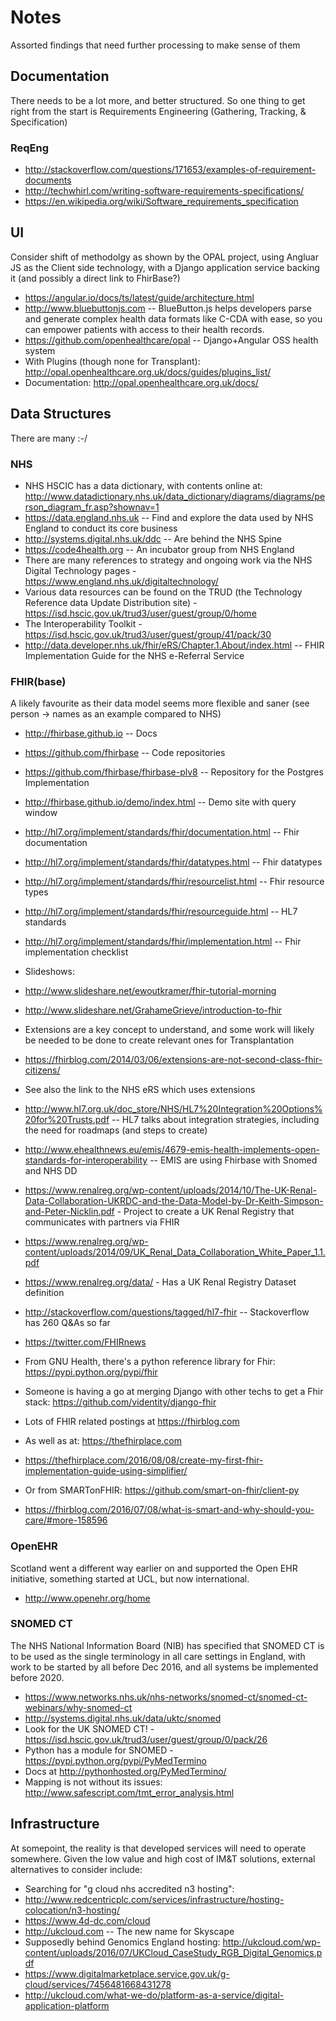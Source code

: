 # Notes

Assorted findings that need further processing to make sense of them

## Documentation
There needs to be a lot more, and better structured. So one thing to get right from the start is Requirements Engineering (Gathering, Tracking, & Specification)

### ReqEng
* http://stackoverflow.com/questions/171653/examples-of-requirement-documents
* http://techwhirl.com/writing-software-requirements-specifications/
* https://en.wikipedia.org/wiki/Software_requirements_specification

## UI

Consider shift of methodolgy as shown by the OPAL project, using Angluar JS as the Client side technology, with a Django application service backing it (and possibly a direct link to FhirBase?)

* https://angular.io/docs/ts/latest/guide/architecture.html
* http://www.bluebuttonjs.com -- BlueButton.js helps developers parse and generate complex health data formats like C-CDA with ease, so you can empower patients with access to their health records.
* https://github.com/openhealthcare/opal -- Django+Angular OSS health system
 * With Plugins (though none for Transplant): http://opal.openhealthcare.org.uk/docs/guides/plugins_list/
 * Documentation: http://opal.openhealthcare.org.uk/docs/


## Data Structures

There are many :-/

### NHS

* NHS HSCIC has a data dictionary, with contents online at: http://www.datadictionary.nhs.uk/data_dictionary/diagrams/diagrams/person_diagram_fr.asp?shownav=1
* https://data.england.nhs.uk -- Find and explore the data used by NHS England to conduct its core business
* http://systems.digital.nhs.uk/ddc -- Are behind the NHS Spine
* https://code4health.org -- An incubator group from NHS England
* There are many references to strategy and ongoing work via the NHS Digital Technology pages - https://www.england.nhs.uk/digitaltechnology/
* Various data resources can be found on the TRUD (the Technology Reference data Update Distribution site) - https://isd.hscic.gov.uk/trud3/user/guest/group/0/home
 * The Interoperability Toolkit - https://isd.hscic.gov.uk/trud3/user/guest/group/41/pack/30
* http://data.developer.nhs.uk/fhir/eRS/Chapter.1.About/index.html -- FHIR Implementation Guide for the NHS e-Referral Service

### FHIR(base)

A likely favourite as their data model seems more flexible and saner (see person -> names as an example compared to NHS)

* http://fhirbase.github.io -- Docs
* https://github.com/fhirbase -- Code repositories
* https://github.com/fhirbase/fhirbase-plv8 -- Repository for the Postgres Implementation
* http://fhirbase.github.io/demo/index.html -- Demo site with query window


* http://hl7.org/implement/standards/fhir/documentation.html -- Fhir documentation
* http://hl7.org/implement/standards/fhir/datatypes.html -- Fhir datatypes
* http://hl7.org/implement/standards/fhir/resourcelist.html -- Fhir resource types
* http://hl7.org/implement/standards/fhir/resourceguide.html -- HL7 standards
* http://hl7.org/implement/standards/fhir/implementation.html -- Fhir implementation checklist

* Slideshows:
 * http://www.slideshare.net/ewoutkramer/fhir-tutorial-morning
 * http://www.slideshare.net/GrahameGrieve/introduction-to-fhir

* Extensions are a key concept to understand, and some work will likely be needed to be done to create relevant ones for Transplantation
 * https://fhirblog.com/2014/03/06/extensions-are-not-second-class-fhir-citizens/
 * See also the link to the NHS eRS which uses extensions 

* http://www.hl7.org.uk/doc_store/NHS/HL7%20Integration%20Options%20for%20Trusts.pdf -- HL7 talks about integration strategies, including the need for roadmaps (and steps to create)

* http://www.ehealthnews.eu/emis/4679-emis-health-implements-open-standards-for-interoperability -- EMIS are using Fhirbase with Snomed and NHS DD

* https://www.renalreg.org/wp-content/uploads/2014/10/The-UK-Renal-Data-Collaboration-UKRDC-and-the-Data-Model-by-Dr-Keith-Simpson-and-Peter-Nicklin.pdf - Project to create a UK Renal Registry that communicates with partners via FHIR
 * https://www.renalreg.org/wp-content/uploads/2014/09/UK_Renal_Data_Collaboration_White_Paper_1.1.pdf
 * https://www.renalreg.org/data/ - Has a UK Renal Registry Dataset definition

* http://stackoverflow.com/questions/tagged/hl7-fhir -- Stackoverflow has 260 Q&As so far

* https://twitter.com/FHIRnews

* From GNU Health, there's a python reference library for Fhir: https://pypi.python.org/pypi/fhir

* Someone is having a go at merging Django with other techs to get a Fhir stack: https://github.com/videntity/django-fhir

* Lots of FHIR related postings at https://fhirblog.com
* As well as at: https://thefhirplace.com
 * https://thefhirplace.com/2016/08/08/create-my-first-fhir-implementation-guide-using-simplifier/ 

* Or from SMARTonFHIR: https://github.com/smart-on-fhir/client-py
 * https://fhirblog.com/2016/07/08/what-is-smart-and-why-should-you-care/#more-158596

### OpenEHR

Scotland went a different way earlier on and supported the Open EHR initiative, something started at UCL, but now international. 

* http://www.openehr.org/home

### SNOMED CT
The NHS National Information Board (NIB) has specified that SNOMED CT is to be used as the single terminology in all care settings in England, with work to be started by all before Dec 2016, and all systems be implemented before 2020.

* https://www.networks.nhs.uk/nhs-networks/snomed-ct/snomed-ct-webinars/why-snomed-ct
* http://systems.digital.nhs.uk/data/uktc/snomed
* Look for the UK SNOMED CT! - https://isd.hscic.gov.uk/trud3/user/guest/group/0/pack/26
* Python has a module for SNOMED - https://pypi.python.org/pypi/PyMedTermino
 * Docs at http://pythonhosted.org/PyMedTermino/
* Mapping is not without its issues: http://www.safescript.com/tmt_error_analysis.html


## Infrastructure

At somepoint, the reality is that developed services will need to operate somewhere. Given the low value and high cost of IM&T solutions, external alternatives to consider include:

* Searching for "g cloud nhs accredited n3 hosting":
* http://www.redcentricplc.com/services/infrastructure/hosting-colocation/n3-hosting/
* https://www.4d-dc.com/cloud
* http://ukcloud.com -- The new name for Skyscape
 * Supposedly behind Genomics England hosting: http://ukcloud.com/wp-content/uploads/2016/07/UKCloud_CaseStudy_RGB_Digital_Genomics.pdf
 * https://www.digitalmarketplace.service.gov.uk/g-cloud/services/7456481668431278
 * http://ukcloud.com/what-we-do/platform-as-a-service/digital-application-platform
